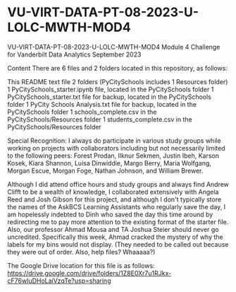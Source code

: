 # VU-VIRT-DATA-PT-08-2023-U-LOLC-MWTH-MOD4
VU-VIRT-DATA-PT-08-2023-U-LOLC-MWTH-MOD4
Module 4 Challenge for Vanderbilt Data Analytics September 2023

Content
There are 6 files and 2 folders located in this repository, as follows:

This README text file
2 folders (PyCitySchools includes 1 Resources folder)
1 PyCitySchools_starter.ipynb file, located in the PyCitySchools folder
1 PyCitySchools_starter.txt file for backup, located in the PyCitySchools folder
1 PyCity Schools Analysis.txt file for backup, located in the PyCitySchools folder
1 schools_complete.csv in the PyCitySchools/Resources folder
1 students_complete.csv in the PyCitySchools/Resources folder

Special Recognition:
I always do participate in various study groups while working on projects with collaborators including but not necessarily limited to the following peers: Forest Prodan, Ilknur Sekmen, Justin Ibeh, Karson Kosek, Kiara Shannon, Luisa Dinwiddie, Margo Berry, Maria Wolfgang, Morgan Escue, Morgan Foge, Nathan Johnson, and William Brewer.

Although I did attend office hours and study groups and always find Andrew Clifft to be a wealth of knowledge, I collaborated extensively with Angela Reed and Josh Gibson for this project, and although I don't typically store the names of the AskBCS Learning Assistants who regularly save the day, I am hopelessly indebted to Dinh who saved the day this time around by redirecting me to pay more attention to the existing format of the starter file. Also, our professor Ahmad Mousa and TA Joshua Steier should never go uncredited. Specifically this week, Ahmad cracked the mystery of why the labels for my bins would not display. (They needed to be called out because they were out of order. Also, help files? Whaaaaa?)

The Google Drive location for this file is as follows: https://drive.google.com/drive/folders/1Z8E0Xr7u1RJkx-cF76wIuDHoLaiVzqTe?usp=sharing
